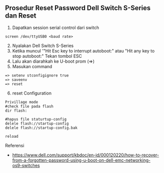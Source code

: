 ## Prosedur Reset Password Dell Switch S-Series dan Reset

1. Dapatkan session serial control dari switch

```
screen /dev/ttyUSB0 <baud rate>
```

2. Nyalakan Dell Switch S-Series
3. Ketika muncul '"Hit Esc key to interrupt autoboot:" atau "Hit any key to stop autoboot:" Tekan tombol ESC
4. Lalu akan diarahkah ke U-boot prom (=>)
5. Masukan command

```
=> setenv stconfigignore true
=> saveenv
=> reset
```

6. reset Configuration

```
Privillage mode
#check file pada flash
dir flash:

#hapus file staturtup-config
delele flash://startup-config
delele flash://startup-config.bak

reload
```

Referensi

- https://www.dell.com/support/kbdoc/en-id/000120220/how-to-recover-from-a-forgotten-password-using-u-boot-on-dell-emc-networking-os9-switches
